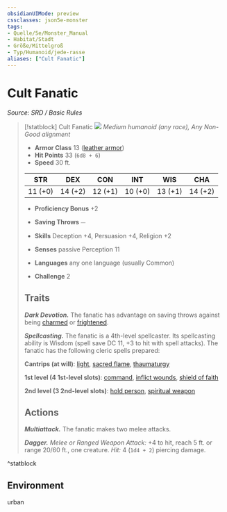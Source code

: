 ```yaml
---
obsidianUIMode: preview
cssclasses: json5e-monster
tags:
- Quelle/5e/Monster_Manual
- Habitat/Stadt
- Größe/Mittelgroß
- Typ/Humanoid/jede-rasse
aliases: ["Cult Fanatic"]
---
```

# Cult Fanatic
*Source: SRD / Basic Rules*  

> [!statblock] Cult Fanatic
> ![](compendium/bestiary/humanoid/token/cult-fanatic.png#token)
> *Medium humanoid (any race), Any Non-Good alignment*
> 
> - **Armor Class** 13  ([leather armor](compendium/items/leather-armor.md))
> - **Hit Points** 33 (`6d8 + 6`)
> - **Speed** 30 ft.
> 
> |STR|DEX|CON|INT|WIS|CHA|
> |:---:|:---:|:---:|:---:|:---:|:---:|
> |11 (+0)|14 (+2)|12 (+1)|10 (+0)|13 (+1)|14 (+2)|
> 
> - **Proficiency Bonus** +2
> - **Saving Throws** ⏤
> - **Skills** Deception +4, Persuasion +4, Religion +2
> - **Senses** passive Perception 11
> 
> - **Languages** any one language (usually Common)
> - **Challenge** 2
> 
> ## Traits
> 
> ***Dark Devotion.*** The fanatic has advantage on saving throws against being [charmed](rules/conditions.md#charmed) or [frightened](rules/conditions.md#frightened).
> 
> ***Spellcasting.*** The fanatic is a 4th-level spellcaster. Its spellcasting ability is Wisdom (spell save DC 11, +3 to hit with spell attacks). The fanatic has the following cleric spells prepared:
> 
> **Cantrips (at will)**: [light](compendium/spells/light.md), [sacred flame](compendium/spells/sacred-flame.md), [thaumaturgy](compendium/spells/thaumaturgy.md)
> 
> **1st level (4 1st-level slots)**: [command](compendium/spells/command.md), [inflict wounds](compendium/spells/inflict-wounds.md), [shield of faith](compendium/spells/shield-of-faith.md)
> 
> **2nd level (3 2nd-level slots)**: [hold person](compendium/spells/hold-person.md), [spiritual weapon](compendium/spells/spiritual-weapon.md)
> 
> ## Actions
> 
> ***Multiattack.*** The fanatic makes two melee attacks.
> 
> ***Dagger.*** *Melee or Ranged Weapon Attack:* +4 to hit, reach 5 ft. or range 20/60 ft., one creature. *Hit:* 4 (`1d4 + 2`) piercing damage.

^statblock

## Environment

urban